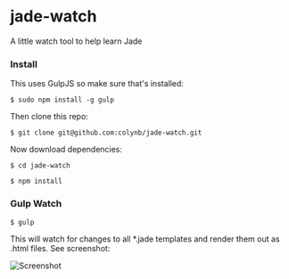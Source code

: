jade-watch
==========

A little watch tool to help learn Jade

### Install

This uses GulpJS so make sure that's installed:

```$ sudo npm install -g gulp```

Then clone this repo:

```$ git clone git@github.com:colynb/jade-watch.git```

Now download dependencies:

```$ cd jade-watch```

```$ npm install```

### Gulp Watch

```$ gulp  ```


This will watch for changes to all *.jade templates and render them out as .html files. See screenshot:

![Screenshot](https://raw.githubusercontent.com/colynb/jade-watch/master/screenshot.png "Screenshot")
